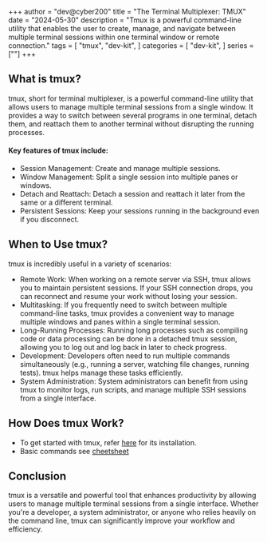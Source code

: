 +++
author = "dev@cyber200"
title = "The Terminal Multiplexer: TMUX"
date = "2024-05-30"
description = "Tmux is a powerful command-line utility that enables the user to create, manage, and navigate between multiple terminal sessions within one terminal window or remote connection."
tags = [
    "tmux",
    "dev-kit",
]
categories = [
    "dev-kit",
]
series = [""]
+++

## What is tmux?
tmux, short for terminal multiplexer, is a powerful command-line utility that allows users to manage multiple terminal sessions from a single window. It provides a way to switch between several programs in one terminal, detach them, and reattach them to another terminal without disrupting the running processes.

#### Key features of tmux include:

- Session Management: Create and manage multiple sessions.
- Window Management: Split a single session into multiple panes or windows.
- Detach and Reattach: Detach a session and reattach it later from the same or a different terminal.
- Persistent Sessions: Keep your sessions running in the background even if you disconnect.

## When to Use tmux?
tmux is incredibly useful in a variety of scenarios:

- Remote Work: When working on a remote server via SSH, tmux allows you to maintain persistent sessions. If your SSH connection drops, you can reconnect and resume your work without losing your session.
- Multitasking: If you frequently need to switch between multiple command-line tasks, tmux provides a convenient way to manage multiple windows and panes within a single terminal session.
- Long-Running Processes: Running long processes such as compiling code or data processing can be done in a detached tmux session, allowing you to log out and log back in later to check progress.
- Development: Developers often need to run multiple commands simultaneously (e.g., running a server, watching file changes, running tests). tmux helps manage these tasks efficiently.
- System Administration: System administrators can benefit from using tmux to monitor logs, run scripts, and manage multiple SSH sessions from a single interface.

## How Does tmux Work?

- To get started with tmux, refer [here](https://github.com/tmux/tmux/wiki/Installing) for its installation.
- Basic commands see [cheetsheet](https://tmuxcheatsheet.com/)



## Conclusion
tmux is a versatile and powerful tool that enhances productivity by allowing users to manage multiple terminal sessions from a single interface. Whether you're a developer, a system administrator, or anyone who relies heavily on the command line, tmux can significantly improve your workflow and efficiency.